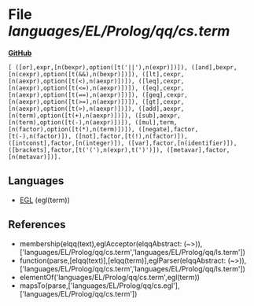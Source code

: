 # File _languages/EL/Prolog/qq/cs.term_
**[GitHub](https://github.com/softlang/yas/blob/master/languages/EL/Prolog/qq/cs.term)**
```
[ ([or],expr,[n(bexpr),option([t('||'),n(expr)])]), ([and],bexpr,[n(cexpr),option([t(&&),n(bexpr)])]), ([lt],cexpr,[n(aexpr),option([t(<),n(aexpr)])]), ([leq],cexpr,[n(aexpr),option([t(<=),n(aexpr)])]), ([eq],cexpr,[n(aexpr),option([t(==),n(aexpr)])]), ([geq],cexpr,[n(aexpr),option([t(>=),n(aexpr)])]), ([gt],cexpr,[n(aexpr),option([t(>),n(aexpr)])]), ([add],aexpr,[n(term),option([t(+),n(aexpr)])]), ([sub],aexpr,[n(term),option([t(-),n(aexpr)])]), ([mul],term,[n(factor),option([t(*),n(term)])]), ([negate],factor,[t(-),n(factor)]), ([not],factor,[t(!),n(factor)]), ([intconst],factor,[n(integer)]), ([var],factor,[n(identifier)]), ([brackets],factor,[t('('),n(expr),t(')')]), ([metavar],factor,[n(metavar)])].
```

## Languages
* [EGL](../languages/EGL.md) (egl(term))

## References
* membership(elqq(text),eglAcceptor(elqqAbstract: (~>)),['languages/EL/Prolog/qq/cs.term','languages/EL/Prolog/qq/ls.term'])
* function(parse,[elqq(text)],[elqq(term)],eglParser(elqqAbstract: (~>)),['languages/EL/Prolog/qq/cs.term','languages/EL/Prolog/qq/ls.term'])
* elementOf('languages/EL/Prolog/qq/cs.term',egl(term))
* mapsTo(parse,['languages/EL/Prolog/qq/cs.egl'],['languages/EL/Prolog/qq/cs.term'])
